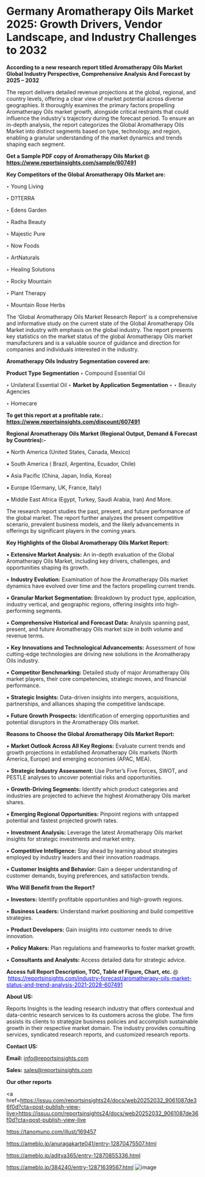 # Germany Aromatherapy Oils Market 2025: Growth Drivers, Vendor Landscape, and Industry Challenges to 2032

<strong>According to a new research report titled Aromatherapy Oils Market Global Industry Perspective, Comprehensive Analysis And Forecast by 2025 – 2032</strong>

The report delivers detailed revenue projections at the global, regional, and country levels, offering a clear view of market potential across diverse geographies. It thoroughly examines the primary factors propelling Aromatherapy Oils market growth, alongside critical restraints that could influence the industry's trajectory during the forecast period. To ensure an in-depth analysis, the report categorizes the Global Aromatherapy Oils Market into distinct segments based on type, technology, and region, enabling a granular understanding of the market dynamics and trends shaping each segment.

<strong>Get a Sample PDF copy of Aromatherapy Oils Market </strong><strong>@<a href=https://www.reportsinsights.com/sample/607491 style=color:#0000ff;> https://www.reportsinsights.com/sample/607491</a></strong></font>

<strong>Key Competitors of the Global Aromatherapy Oils Market are:</strong>

‣ Young Living

‣ D?TERRA

‣ Edens Garden

‣ Radha Beauty

‣ Majestic Pure

‣ Now Foods

‣ ArtNaturals

‣ Healing Solutions

‣ Rocky Mountain

‣ Plant Therapy

‣ Mountain Rose Herbs

The ‘Global Aromatherapy Oils Market Research Report’ is a comprehensive and informative study on the current state of the Global Aromatherapy Oils Market industry with emphasis on the global industry. The report presents key statistics on the market status of the global Aromatherapy Oils market manufacturers and is a valuable source of guidance and direction for companies and individuals interested in the industry.

<strong>Aromatherapy Oils Industry Segmentation covered are:</strong>

<strong>Product Type Segmentation</strong>
‣
Compound Essential Oil

‣ Unilateral Essential Oil
‣ 
<strong>Market by Application Segmentation</strong>
‣
‣  Beauty Agencies

‣ Homecare

<strong>To get this report at a profitable rate.: <a href=https://www.reportsinsights.com/discount/607491 style=color:#0000ff;>https://www.reportsinsights.com/discount/607491</a></strong></font>

<strong>Regional Aromatherapy Oils Market (Regional Output, Demand &amp; Forecast by Countries):-</strong>

• North America (United States, Canada, Mexico)

• South America ( Brazil, Argentina, Ecuador, Chile)

• Asia Pacific (China, Japan, India, Korea)

• Europe (Germany, UK, France, Italy)

• Middle East Africa (Egypt, Turkey, Saudi Arabia, Iran) And More.

The research report studies the past, present, and future performance of the global market. The report further analyzes the present competitive scenario, prevalent business models, and the likely advancements in offerings by significant players in the coming years.

<strong>Key Highlights of the Global Aromatherapy Oils Market Report:</strong>

• <strong>Extensive Market Analysis:</strong> An in-depth evaluation of the Global Aromatherapy Oils Market, including key drivers, challenges, and opportunities shaping its growth.

• <strong>Industry Evolution:</strong> Examination of how the Aromatherapy Oils market dynamics have evolved over time and the factors propelling current trends.

• <strong>Granular Market Segmentation:</strong> Breakdown by product type, application, industry vertical, and geographic regions, offering insights into high-performing segments.

• <strong>Comprehensive Historical and Forecast Data:</strong> Analysis spanning past, present, and future Aromatherapy Oils market size in both volume and revenue terms.

• <strong>Key Innovations and Technological Advancements:</strong> Assessment of how cutting-edge technologies are driving new solutions in the Aromatherapy Oils industry.

• <strong>Competitor Benchmarking:</strong> Detailed study of major Aromatherapy Oils market players, their core competencies, strategic moves, and financial performance.

• <strong>Strategic Insights:</strong> Data-driven insights into mergers, acquisitions, partnerships, and alliances shaping the competitive landscape.

• <strong>Future Growth Prospects:</strong> Identification of emerging opportunities and potential disruptors in the Aromatherapy Oils market.

<strong>Reasons to Choose the Global Aromatherapy Oils Market Report:</strong>

• <strong>Market Outlook Across All Key Regions:</strong> Evaluate current trends and growth projections in established Aromatherapy Oils markets (North America, Europe) and emerging economies (APAC, MEA).

• <strong>Strategic Industry Assessment:</strong> Use Porter’s Five Forces, SWOT, and PESTLE analyses to uncover potential risks and opportunities.

• <strong>Growth-Driving Segments:</strong> Identify which product categories and industries are projected to achieve the highest Aromatherapy Oils market shares.

• <strong>Emerging Regional Opportunities:</strong> Pinpoint regions with untapped potential and fastest projected growth rates.

• <strong>Investment Analysis:</strong> Leverage the latest Aromatherapy Oils market insights for strategic investments and market entry.

• <strong>Competitive Intelligence:</strong> Stay ahead by learning about strategies employed by industry leaders and their innovation roadmaps.

• <strong>Customer Insights and Behavior:</strong> Gain a deeper understanding of customer demands, buying preferences, and satisfaction trends.

<strong>Who Will Benefit from the Report?</strong>

• <strong>Investors:</strong> Identify profitable opportunities and high-growth regions.

• <strong>Business Leaders:</strong> Understand market positioning and build competitive strategies.

• <strong>Product Developers:</strong> Gain insights into customer needs to drive innovation.

• <strong>Policy Makers:</strong> Plan regulations and frameworks to foster market growth.

• <strong>Consultants and Analysts:</strong> Access detailed data for strategic advice.
</ul>
<strong>Access full Report Description, TOC, Table of Figure, Chart, etc. </strong>@  <a href=https://reportsinsights.com/industry-forecast/aromatherapy-oils-market-status-and-trend-analysis-2021-2028-607491 style=color:#0000ff;>https://reportsinsights.com/industry-forecast/aromatherapy-oils-market-status-and-trend-analysis-2021-2028-607491</a></font>

<strong><strong>About US</strong>:</strong>

Reports Insights is the leading research industry that offers contextual and data-centric research services to its customers across the globe. The firm assists its clients to strategize business policies and accomplish sustainable growth in their respective market domain. The industry provides consulting services, syndicated research reports, and customized research reports.

<strong>Contact US:</strong>

<p class=""""><b>Email:</b> <a href=mailto:info@reportsinsights.com>info@reportsinsights.com</a></p>
<p class=""""><b>Sales:</b> <a href=mailto:sales@reportsinsights.com>sales@reportsinsights.com</a></p>

<strong>Our other reports</strong>

<a href=https://issuu.com/reportsinsights24/docs/web20252032_9061087de36f0d?cta=post-publish-view-live>https://issuu.com/reportsinsights24/docs/web20252032_9061087de36f0d?cta=post-publish-view-live</a>

<a href=https://tanomuno.com/illust/169457>https://tanomuno.com/illust/169457</a>

<a href=https://ameblo.jp/anuragakarte041/entry-12870475507.html>https://ameblo.jp/anuragakarte041/entry-12870475507.html</a>

<a href=https://ameblo.jp/aditya365/entry-12870855336.html>https://ameblo.jp/aditya365/entry-12870855336.html</a>

<a href=https://ameblo.jp/384240/entry-12871639567.html>https://ameblo.jp/384240/entry-12871639567.html</a>
![image](https://github.com/user-attachments/assets/64eaa737-dda7-401a-990d-215d2990d572)
